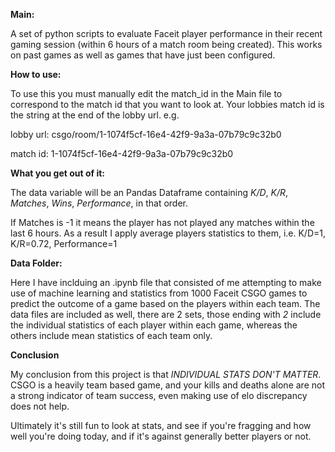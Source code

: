 **Main:**

A set of python scripts to evaluate Faceit player performance in their recent gaming session (within 6 hours of a match room being created). This works on past games as well as games that have just been configured. 

**How to use:**

To use this you must manually edit the match_id in the Main file to correspond to the match id that you want to look at. Your lobbies match id is the string at the end of the lobby url. e.g.

lobby url: csgo/room/1-1074f5cf-16e4-42f9-9a3a-07b79c9c32b0

match id: 1-1074f5cf-16e4-42f9-9a3a-07b79c9c32b0

**What you get out of it:**

The data variable will be an Pandas Dataframe containing *K/D*, *K/R*, *Matches*, *Wins*, *Performance*, in that order. 

If Matches is -1 it means the player has not played any matches within the last 6 hours. As a result I apply average players statistics to them, i.e. K/D=1, K/R=0.72, Performance=1

**Data Folder:**

Here I have inclduing an .ipynb file that consisted of me attempting to make use of machine learning and statistics from 1000 Faceit CSGO games to predict the outcome of a game based on the players within each team. The data files are included as well, there are 2 sets, those ending with *2* include the individual statistics of each player within each game, whereas the others include mean statistics of each team only.

**Conclusion**

My conclusion from this project is that *INDIVIDUAL STATS DON'T MATTER*. CSGO is a heavily team based game, and your kills and deaths alone are not a strong indicator of team success, even making use of elo discrepancy does not help.

Ultimately it's still fun to look at stats, and see if you're fragging and how well you're doing today, and if it's against generally better players or not.